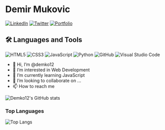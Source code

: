 # Demir Mukovic
[![LinkedIn](https://img.shields.io/badge/LinkedIn-DemirMukovic-blue)](https://www.linkedin.com/in/demir-mukovic-40a616254/)
[![Twitter](https://img.shields.io/badge/Twitter-YourHandle-blue)](https://twitter.com/yourhandle)
[![Portfolio](https://img.shields.io/badge/Portfolio-YourWebsite-orange)](https://www.yourwebsite.com)

## 🛠️ Languages and Tools
![HTML5](https://img.shields.io/badge/-HTML5-E34F26?logo=html5&logoColor=white)
![CSS3](https://img.shields.io/badge/-CSS3-1572B6?logo=css3&logoColor=white)
![JavaScript](https://img.shields.io/badge/-JavaScript-F7DF1E?logo=javascript&logoColor=black)
![Python](https://img.shields.io/badge/-Python-3776AB?logo=python&logoColor=white)
![GitHub](https://img.shields.io/badge/-GitHub-181717?logo=github&logoColor=white)
![Visual Studio Code](https://img.shields.io/badge/-VS%20Code-007ACC?logo=visual-studio-code&logoColor=white)
- 👋 Hi, I’m @demko12
- 👀 I’m interested in Web Development
- 🌱 I’m currently learning JavaScript
- 💞️ I’m looking to collaborate on ...
- 📫 How to reach me 


![Demko12's GitHub stats](https://github-readme-stats.vercel.app/api?username=demko12&show_icons=true&theme_transparent)


### Top Languages
 ![Top Langs](https://github-readme-stats.vercel.app/api/top-langs/?username=demko12&layout=compact)



<!---
demko12/demko12 is a ✨ special ✨ repository because its `README.md` (this file) appears on your GitHub profile.
You can click the Preview link to take a look at your changes.
--->
